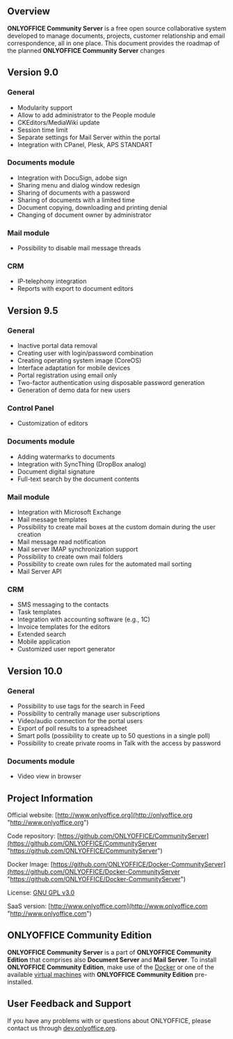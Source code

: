 ## Overview

**ONLYOFFICE Community Server** is a free open source collaborative system developed to manage documents, projects, customer relationship and email correspondence, all in one place. This document provides the roadmap of the planned **ONLYOFFICE Community Server** changes 

## Version 9.0

### General
* Modularity support
* Allow to add administrator to the People module
* CKEditors/MediaWiki update
* Session time limit
* Separate settings for Mail Server within the portal
* Integration with CPanel, Plesk, APS STANDART
### Documents module
* Integration with DocuSign, adobe sign
* Sharing menu and dialog window redesign
* Sharing of documents with a password
* Sharing of documents with a limited time
* Document copying, downloading and printing denial
* Changing of document owner by administrator
### Mail module
* Possibility to disable mail message threads
### CRM
* IP-telephony integration
* Reports with export to document editors

## Version 9.5

### General
* Inactive portal data removal
* Creating user with login/password combination
* Creating operating system image (CoreOS)
* Interface adaptation for mobile devices
* Portal registration using email only
* Two-factor authentication using disposable password generation
* Generation of demo data for new users
### Control Panel
* Customization of editors
### Documents module
* Adding watermarks to documents
* Integration with SyncThing (DropBox analog)
* Document digital signature
* Full-text search by the document contents
### Mail module
* Integration with Microsoft Exchange
* Mail message templates
* Possibility to create mail boxes at the custom domain during the user creation
* Mail message read notification
* Mail server IMAP synchronization support
* Possibility to create own mail folders
* Possibility to create own rules for the automated mail sorting
* Mail Server API
### CRM
* SMS messaging to the contacts
* Task templates
* Integration with accounting software (e.g., 1C)
* Invoice templates for the editors
* Extended search
* Mobile application
* Customized user report generator

## Version 10.0

### General
* Possibility to use tags for the search in Feed
* Possibility to centrally manage user subscriptions
* Video/audio connection for the portal users
* Export of poll results to a spreadsheet
* Smart polls (possibility to create up to 50 questions in a single poll)
* Possibility to create private rooms in Talk with the access by password
### Documents module
* Video view in browser


## Project Information

Official website: [http://www.onlyoffice.org](http://onlyoffice.org "http://www.onlyoffice.org")

Code repository: [https://github.com/ONLYOFFICE/CommunityServer](https://github.com/ONLYOFFICE/CommunityServer "https://github.com/ONLYOFFICE/CommunityServer")

Docker Image: [https://github.com/ONLYOFFICE/Docker-CommunityServer](https://github.com/ONLYOFFICE/Docker-CommunityServer "https://github.com/ONLYOFFICE/Docker-CommunityServer")

License: [GNU GPL v3.0](https://www.gnu.org/copyleft/gpl.html "GNU GPL v3.0")

SaaS version: [http://www.onlyoffice.com](http://www.onlyoffice.com "http://www.onlyoffice.com")

## ONLYOFFICE Community Edition

**ONLYOFFICE Community Server** is a part of **ONLYOFFICE Community Edition** that comprises also **Document Server** and **Mail Server**. To install **ONLYOFFICE Community Edition**, make use of the [Docker](https://github.com/ONLYOFFICE/Docker-CommunityServer#installing-onlyoffice-community-server-integrated-with-document-and-mail-servers "https://github.com/ONLYOFFICE/Docker-CommunityServer#installing-onlyoffice-community-server-integrated-with-document-and-mail-servers") or one of the available [virtual machines](http://www.onlyoffice.com/download.aspx "http://www.onlyoffice.com/download.aspx") with **ONLYOFFICE Community Edition** pre-installed.

## User Feedback and Support

If you have any problems with or questions about ONLYOFFICE, please contact us through [dev.onlyoffice.org][1].

  [1]: http://dev.onlyoffice.org
